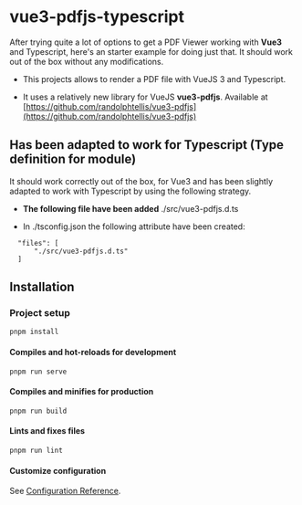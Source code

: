 # vue3-pdfjs-typescript

After trying quite a lot of options to get a PDF Viewer working with **Vue3** and Typescript, here's an starter example for doing just that. It should work out of the box without any modifications.

* This projects allows to render a PDF file with VueJS 3 and Typescript.

* It uses a relatively new library for VueJS **vue3-pdfjs**. Available at [https://github.com/randolphtellis/vue3-pdfjs](https://github.com/randolphtellis/vue3-pdfjs)

## Has been adapted to work for Typescript (Type definition for module)

It should work correctly out of the box, for Vue3 and has been slightly adapted to work with Typescript by using the following strategy.

* **The following file have been added**
./src/vue3-pdfjs.d.ts

* In ./tsconfig.json the following attribute have been created:
```
  "files": [
      "./src/vue3-pdfjs.d.ts"
  ]

```


## Installation

### Project setup
```
pnpm install
```

#### Compiles and hot-reloads for development
```
pnpm run serve
```

#### Compiles and minifies for production
```
pnpm run build
```

#### Lints and fixes files
```
pnpm run lint
```

#### Customize configuration
See [Configuration Reference](https://cli.vuejs.org/config/).
